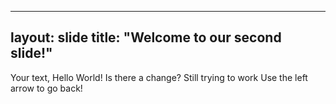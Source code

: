 
---
layout: slide
title: "Welcome to our second slide!"
---
Your text, Hello World! Is there a change? Still trying to work
Use the left arrow to go back!